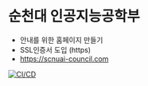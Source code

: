 # 순천대 인공지능공학부
- 안내를 위한 홈페이지 만들기
- SSL인증서 도입 (https)
- https://scnuai-council.com

[![CI/CD](https://github.com/xoxlo/ten4roid/actions/workflows/cicd.yml/badge.svg)](https://github.com/xoxlo/ten4roid/actions/workflows/cicd.yml)
